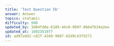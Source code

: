 ```yaml
---
title: 'Test Question 5b'
answer: Answer
topics: statamic
difficulty: 500
updated_by: 3d84fd6e-6189-44c0-994f-86647b34a2ee
updated_at: 1602351977
id: ad97a9d2-c82f-4160-9887-82d9c4379271
---
```

